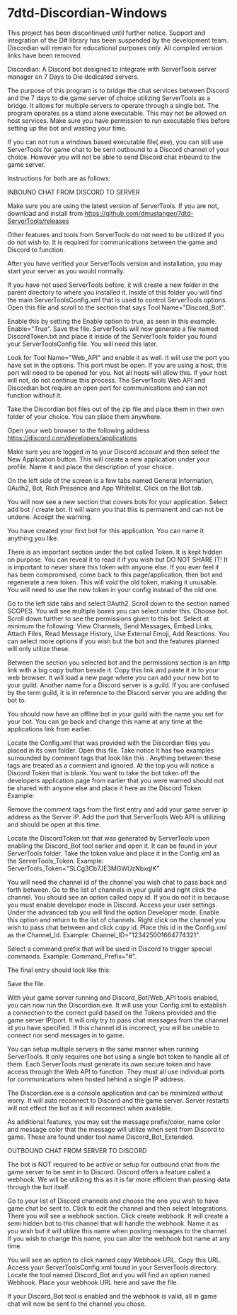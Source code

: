 # 7dtd-Discordian-Windows

This project has been discontinued until further notice. Support and integration of the D# library has been suspended by the development team. Discordian will remain for educational purposes only. All compiled version links have been removed.

Discordian:
A Discord bot designed to integrate with ServerTools server manager on 7 Days to Die dedicated servers.

The purpose of this program is to bridge the chat services between Discord and the 7 days to die game server of choice utilizing ServerTools as a bridge. 
It allows for multiple servers to operate through a single bot.
The program operates as a stand alone executable. 
This may not be allowed on host services. 
Make sure you have permission to run executable files before setting up the bot and wasting your time.

If you can not run a windows based executable file(.exe), you can still use ServerTools for game chat to be sent outbound to a Discord channel of your choice.
However you will not be able to send Discord chat inbound to the game server.

Instructions for both are as follows:

INBOUND CHAT FROM DISCORD TO SERVER


Make sure you are using the latest version of ServerTools. If you are not, download and install from 
https://github.com/dmustanger/7dtd-ServerTools/releases

Other features and tools from ServerTools do not need to be utilized if you do not wish to. It is required for
communications between the game and Discord to function.

After you have verified your ServerTools version and installation, you may start your server as you would normally.

If you have not used ServerTools before, it will create a new folder in the parent directory to where you installed it. Inside of this folder you will
find the main ServerToolsConfig.xml that is used to control ServerTools options. Open this file and scroll to the section that says Tool Name="Discord_Bot".

Enable this by setting the Enable option to true, as seen in this example. Enable="True". Save the file. ServerTools will now generate a file named
DiscordToken.txt and place it inside of the ServerTools folder you found your ServerToolsConfig file. You will need this later.

Look for Tool Name="Web_API" and enable it as well. It will use the port you have set in the options. This port must be open. If you are using a host,
this port will need to be opened for you. Not all hosts will allow this. If your host will not, do not continue this process. The ServerTools Web API and
Discordian bot require an open port for communications and can not function without it.

Take the Discordian bot files out of the zip file and place them in their own folder of your choice. You can place them anywhere.

Open your web browser to the following address https://discord.com/developers/applications

Make sure you are logged in to your Discord account and then select the New Application button. This will create a new application under your profile.
Name it and place the description of your choice.

On the left side of the screen is a few tabs named General Information, 0Auth2, Bot, Rich Presence and App Whitelist. Click on the Bot tab.

You will now see a new section that covers bots for your application. Select add bot / create bot. It will warn you that this is permanent and can not be 
undone. Accept the warning.

You have created your first bot for this application. You can name it anything you like.

There is an important section under the bot called Token. It is kept hidden on purpose. You can reveal it to read it if you wish but DO NOT SHARE IT!
It is important to never share this token with anyone else. If you ever feel it has been compromised, come back to this page/application, then bot and
regenerate a new token. This will void the old token, making it unusable. You will need to use the new token in your config instead of the old one.

Go to the left side tabs and select 0Auth2. Scroll down to the section named SCOPES. You will see multiple boxes you can select under this. Choose bot.
Scroll down further to see the permissions given to this bot. Select at minimum the following: View Channels, Send Messages, Embed Links, Attach Files,
Read Message History, Use External Emoji, Add Reactions. You can select more options if you wish but the bot and the features planned will only utilize
these.

Between the section you selected bot and the permissions section is an http link with a big copy button beside it. Copy this link and paste it in to your
web browser. It will load a new page where you can add your new bot to your guild. Another name for a Discord server is a guild. If you are confused by 
the term guild, it is in reference to the Discord server you are adding the bot to.

You should now have an offline bot in your guild with the name you set for your bot. You can go back and change this name at any time at the applications
link from earlier.

Locate the Config.xml that was provided with the Discordian files you placed in its own folder. Open this file. Take notice it has two examples surrounded
by comment tags that look like this <!--  -->. Anything between these tags are treated as a comment and ignored. At the top you will notice a
Discord Token that is blank. You want to take the bot token off the developers application page from earlier that you were warned should not be shared
with anyone else and place it here as the Discord Token. Example: <Discord Token="54321TU4MTI0NjU4ODg0NjE5.12345.KLcfcItdwwlJ0EmTFYD12345-Ok" />

Remove the comment tags from the first entry and add your game server ip address as the Server IP. Add the port that ServerTools Web API is utilizing and
should be open at this time.

Locate the DiscordToken.txt that was generated by ServerTools upon enabling the Discord_Bot tool earlier and open it. It can be found in your ServerTools folder.
Take the token value and place it in the Config.xml as the ServerTools_Token. Example: ServerTools_Token="SLCg3Cb7JE3MGWUzNbxqIK"

You will need the channel id of the channel you wish chat to pass back and forth between. Go to the list of channels in your guild and right click the
channel. You should see an option called copy id. If you do not it is because you must enable developer mode in Discord. Access your user settings. Under
the advanced tab you will find the option Developer mode. Enable this option and return to the list of channels. Right click on the channel you wish
to pass chat between and click copy id. Place this id in the Config.xml as the Channel_Id. Example: Channel_ID="123425001664774321".

Select a command prefix that will be used in Discord to trigger special commands. Example: Command_Prefix="#".

The final entry should look like this:
<Server IP="123.1.2.3" Port="8084" ServerTools_Token="SLCg3Cb7JE3MGWUzNbxqIK" Channel_ID="123425001664774321" Command_Prefix="!" />

Save the file.

With your game server running and Discord_Bot/Web_API tools enabled, you can now run the Discordian.exe. It will use your Config.xml to establish a
connection to the correct guild based on the Tokens provided and the game server IP/port. It will only try to pass chat messages
from the channel id you have specified. If this channel id is incorrect, you will be unable to connect nor send messages in to game.

You can setup multiple servers in the same manner when running ServerTools. It only requires one bot using a single bot token to handle all of them. Each 
ServerTools must generate its own secure token and have access through the Web API to function. They must all use individual ports for communications when
hosted behind a single IP address.

The Discordian.exe is a console application and can be minimized without worry. It will auto reconnect to Discord and the game server. Server restarts will
not effect the bot as it will reconnect when available.

As additional features, you may set the message prefix/color, name color and message color that the message will utilize when sent from Discord to game.
These are found under tool name Discord_Bot_Extended.

OUTBOUND CHAT FROM SERVER TO DISCORD


The bot is NOT required to be active or setup for outbound chat from the game server to be sent in to Discord. Discord offers a feature called a webhook.
We will be utilizing this as it is far more efficient than passing data through the bot itself.

Go to your list of Discord channels and choose the one you wish to have game chat be sent to. Click to edit the channel and then select Integrations. 
There you will see a webhook section. Click create webhook. It will create a semi hidden bot to this channel that will handle the webhook. Name it as you
wish but it will utilize this name when posting messages to the channel. If you wish to change this name, you can alter the webhook bot name at any time.

You will see an option to click named copy Webhook URL. Copy this URL. Access your ServerToolsConfig.xml found in your ServerTools directory. Locate the
tool named Discord_Bot and you will find an option named Webhook. Place your webhook URL here and save the file.

If your Discord_Bot tool is enabled and the webhook is valid, all in game chat will now be sent to the channel you chose.
